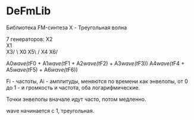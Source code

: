# DeFmLib
Библиотека FM-синтеза
X - Треугольная волна

7 генераторов:
X2\
  X1  
X3/  \ 
     X0
X5\  /
  X4 
X6/


A0*wave(t*F0 + A1*wave(t*F1 + A2*wave(t*F2) + A3*wave(t*F3))
            A4*wave(t*F4 + A5*wave(t*F5) + A6*wave(t*F6))

Fi - частоты, Ai - амплитуды, меняются по времени как энвелопы,
от 0 до 1 - и громкость и частота, оба логарифмические.

Точки энвелопы вначале идут часто, потом медленно.
          
wave начинается с 1, треугольная.